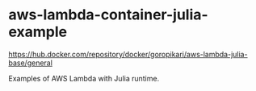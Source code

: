 # aws-lambda-container-julia-example

https://hub.docker.com/repository/docker/goropikari/aws-lambda-julia-base/general

Examples of AWS Lambda with Julia runtime.
